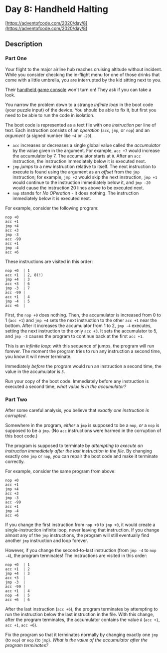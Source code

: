 # Day 8: Handheld Halting

[https://adventofcode.com/2020/day/8](https://adventofcode.com/2020/day/8)

## Description

### Part One

Your flight to the major airline hub reaches cruising altitude without incident.
While you consider checking the in-flight menu for one of those drinks that come
with a little umbrella, you are interrupted by the kid sitting next to you.

Their
[handheld game console](https://en.wikipedia.org/wiki/Handheld_game_console)
won't turn on! They ask if you can take a look.

You narrow the problem down to a strange _infinite loop_ in the
<span title="A trendy new line of encrypted footwear?">boot code</span> (your
puzzle input) of the device. You should be able to fix it, but first you need to
be able to run the code in isolation.

The boot code is represented as a text file with one _instruction_ per line of
text. Each instruction consists of an _operation_ (`acc`, `jmp`, or `nop`) and
an _argument_ (a signed number like `+4` or `-20`).

- `acc` increases or decreases a single global value called the _accumulator_ by
  the value given in the argument. For example, `acc +7` would increase the
  accumulator by 7. The accumulator starts at `0`. After an `acc` instruction,
  the instruction immediately below it is executed next.
- `jmp` _jumps_ to a new instruction relative to itself. The next instruction to
  execute is found using the argument as an _offset_ from the `jmp` instruction;
  for example, `jmp +2` would skip the next instruction, `jmp +1` would continue
  to the instruction immediately below it, and `jmp -20` would cause the
  instruction 20 lines above to be executed next.
- `nop` stands for _No OPeration_ - it does nothing. The instruction immediately
  below it is executed next.

For example, consider the following program:

    nop +0
    acc +1
    jmp +4
    acc +3
    jmp -3
    acc -99
    acc +1
    jmp -4
    acc +6

These instructions are visited in this order:

    nop +0  | 1
    acc +1  | 2, 8(!)
    jmp +4  | 3
    acc +3  | 6
    jmp -3  | 7
    acc -99 |
    acc +1  | 4
    jmp -4  | 5
    acc +6  |

First, the `nop +0` does nothing. Then, the accumulator is increased from 0 to 1
(`acc +1`) and `jmp +4` sets the next instruction to the other `acc +1` near the
bottom. After it increases the accumulator from 1 to 2, `jmp -4` executes,
setting the next instruction to the only `acc +3`. It sets the accumulator to 5,
and `jmp -3` causes the program to continue back at the first `acc +1`.

This is an _infinite loop_: with this sequence of jumps, the program will run
forever. The moment the program tries to run any instruction a second time, you
know it will never terminate.

Immediately _before_ the program would run an instruction a second time, the
value in the accumulator is _`5`_.

Run your copy of the boot code. Immediately before any instruction is executed a
second time, _what value is in the accumulator?_

### Part Two

After some careful analysis, you believe that _exactly one instruction is
corrupted_.

Somewhere in the program, _either_ a `jmp` is supposed to be a `nop`, _or_ a
`nop` is supposed to be a `jmp`. (No `acc` instructions were harmed in the
corruption of this boot code.)

The program is supposed to terminate by _attempting to execute an instruction
immediately after the last instruction in the file_. By changing exactly one
`jmp` or `nop`, you can repair the boot code and make it terminate correctly.

For example, consider the same program from above:

    nop +0
    acc +1
    jmp +4
    acc +3
    jmp -3
    acc -99
    acc +1
    jmp -4
    acc +6

If you change the first instruction from `nop +0` to `jmp +0`, it would create a
single-instruction infinite loop, never leaving that instruction. If you change
almost any of the `jmp` instructions, the program will still eventually find
another `jmp` instruction and loop forever.

However, if you change the second-to-last instruction (from `jmp -4` to
`nop -4`), the program terminates! The instructions are visited in this order:

    nop +0  | 1
    acc +1  | 2
    jmp +4  | 3
    acc +3  |
    jmp -3  |
    acc -99 |
    acc +1  | 4
    nop -4  | 5
    acc +6  | 6

After the last instruction (`acc +6`), the program terminates by attempting to
run the instruction below the last instruction in the file. With this change,
after the program terminates, the accumulator contains the value _`8`_
(`acc +1`, `acc +1`, `acc +6`).

Fix the program so that it terminates normally by changing exactly one `jmp` (to
`nop`) or `nop` (to `jmp`). _What is the value of the accumulator after the
program terminates?_
